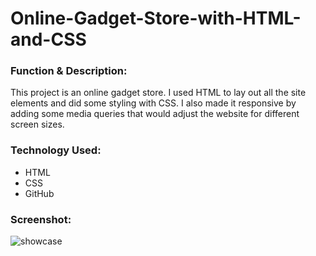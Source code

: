 # Online-Gadget-Store-with-HTML-and-CSS

<h3>Function & Description:</h3>

This  project is an online gadget store. I used HTML to lay out all the site elements and did some styling with CSS. I also made it responsive by adding some media queries that would adjust the website for different screen sizes.     

<h3>Technology Used:</h3>

- HTML
- CSS
- GitHub

<h3>Screenshot:</h3>


![showcase](https://user-images.githubusercontent.com/40691059/74457247-4ba75e00-4e88-11ea-8c53-549d73a01b02.PNG)


